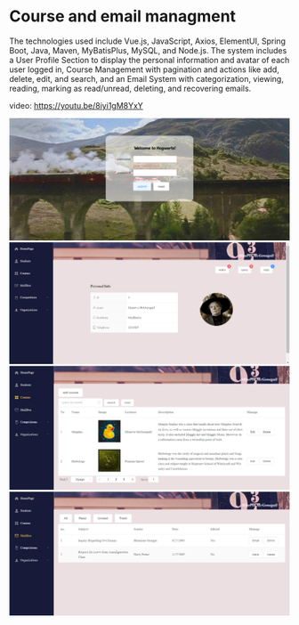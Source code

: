 # Course and email managment
The technologies used include Vue.js, JavaScript, Axios, ElementUI, Spring Boot, Java, Maven, MyBatisPlus, MySQL, and Node.js.
The system includes a User Profile Section to display the personal information and avatar of each user logged in, Course Management with pagination and actions like add, delete, edit, and search, and an Email System with categorization, viewing, reading, marking as read/unread, deleting, and recovering emails.

video: https://youtu.be/8iyi1gM8YxY

![login](https://github.com/NoraYang910/student_app/blob/master/login.jpg)
![home](https://github.com/NoraYang910/student_app/blob/master/home.jpg)
![course](https://github.com/NoraYang910/student_app/blob/master/course.jpg)
![email](https://github.com/NoraYang910/student_app/blob/master/email.jpg)
